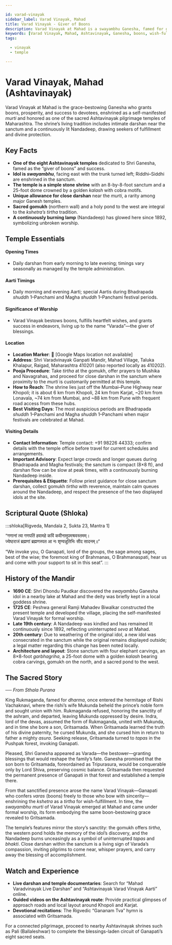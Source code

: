 ```yaml
---

id: varad-vinayak
sidebar_label: Varad Vinayak, Mahad
title: Varad Vinayak - Giver of Boons
description: Varad Vinayak at Mahad is a swayambhu Ganesha, famed for granting boons, prosperity, and success to devotees on the Ashtavinayak Yatra.
keywords: [Varad Vinayak, Mahad, Ashtavinayak, Ganesha, boons, wish-fulfillment, Nandadeep, Raigad]
tags:

  - vinayak
  - temple

---
```


# Varad Vinayak, Mahad (Ashtavinayak)

Varad Vinayak at Mahad is the grace-bestowing Ganesha who grants boons, prosperity, and success to devotees, enshrined as a self-manifested *murti* and honored as one of the sacred Ashtavinayak pilgrimage temples of Maharashtra. The shrine’s living tradition includes intimate darshan near the sanctum and a continuously lit Nandadeep, drawing seekers of fulfillment and divine protection.

## Key Facts

  * **One of the eight Ashtavinayak temples** dedicated to Shri Ganesha, famed as the “giver of boons” and success.
  * **Idol is *swayambhu***, facing east with the trunk turned left; Riddhi–Siddhi are enshrined in the sanctum.
  * **The temple is a simple stone shrine** with an 8-by-8-foot sanctum and a 25-foot dome crowned by a golden *kalash* with cobra motifs.
  * **Unique allowance for close darshan** near the *murti*, a rarity among major Ganesh temples.
  * **Sacred gomukh** (northern wall) and a holy pond to the west are integral to the *kshetra’s tirtha* tradition.
  * **A continuously burning lamp** (Nandadeep) has glowed here since 1892, symbolizing unbroken worship.

## Temple Essentials

#### Opening Times

  * Daily darshan from early morning to late evening; timings vary seasonally as managed by the temple administration.

#### Aarti Timings

  * Daily morning and evening Aarti; special Aartis during Bhadrapada *shuddh* 1–Panchami and Magha *shuddh* 1–Panchami festival periods.

#### Significance of Worship

  * Varad Vinayak bestows boons, fulfills heartfelt wishes, and grants success in endeavors, living up to the name “Varada”—the giver of blessings.

#### Location

  * **Location Marker**: 📍 [Google Maps location not available]
  * **Address**: Shri Varadvinayak Ganpati Mandir, Mahad Village, Taluka Khalapur, Raigad, Maharashtra 410201 (also reported locally as 410202).
  * **Pooja Procedure**: Take *tirtha* at the gomukh, offer prayers to Mushika and Navagrahas, and proceed for close darshan in the sanctum where proximity to the *murti* is customarily permitted at this temple.
  * **How to Reach**: The shrine lies just off the Mumbai–Pune Highway near Khopoli; it is about 6 km from Khopoli, 24 km from Karjat, \~20 km from Lonavala, \~74 km from Mumbai, and \~88 km from Pune with frequent road access from these hubs.
  * **Best Visiting Days**: The most auspicious periods are Bhadrapada *shuddh* 1–Panchami and Magha *shuddh* 1–Panchami when major festivals are celebrated at Mahad.

#### Visiting Details

  * **Contact Information**: Temple contact: +91 98226 44333; confirm details with the temple office before travel for current schedules and arrangements.
  * **Important Advisory**: Expect large crowds and longer queues during Bhadrapada and Magha festivals; the sanctum is compact (8×8 ft), and darshan flow can be slow at peak times, with a continuously burning Nandadeep inside.
  * **Prerequisites & Etiquette**: Follow priest guidance for close sanctum darshan, collect gomukh *tirtha* with reverence, maintain calm queues around the Nandadeep, and respect the presence of the two displayed idols at the site.

## Scriptural Quote (Shloka)

:::shloka[Rigveda, Mandala 2, Sukta 23, Mantra 1]

“गणानां त्वा गणपतिं हवामहे कविं कवीनामुपमश्रवस्तमम्। <br/>
ज्येष्ठराजं ब्रह्मणां ब्रह्मणस्पत आ नः शृण्वन्नूतिभिः सीद सादनम्॥”

“We invoke you, O Ganapati, lord of the groups, the sage among sages, best of the wise; the foremost king of Brahmanas, O Brahmanaspati, hear us and come with your support to sit in this seat”.
:::

## History of the Mandir

  * **1690 CE**: Shri Dhondu Paudkar discovered the *swayambhu* Ganesha idol in a nearby lake at Mahad and the deity was briefly kept in a local goddess shrine.
  * **1725 CE**: Peshwa general Ramji Mahadev Biwalkar constructed the present temple and developed the village, placing the self-manifested Varad Vinayak for formal worship.
  * **Late 19th century**: A Nandadeep was kindled and has remained lit continuously since 1892, reflecting uninterrupted *seva* at Mahad.
  * **20th century**: Due to weathering of the original idol, a new idol was consecrated in the sanctum while the original remains displayed outside; a legal matter regarding this change has been noted locally.
  * **Architecture and layout**: Stone sanctum with four elephant carvings, an 8×8-foot *garbhagriha*, a 25-foot dome with a golden *kalash* bearing cobra carvings, gomukh on the north, and a sacred pond to the west.

## The Sacred Story

*── From Sthala Purana*

King Rukmaganda, famed for *dharma*, once entered the hermitage of Rishi Vachaknavi, where the rishi’s wife Mukunda beheld the prince’s noble form and sought union with him. Rukmaganda refused, honoring the sanctity of the ashram, and departed, leaving Mukunda oppressed by desire. Indra, lord of the devas, assumed the form of Rukmaganda, united with Mukunda, and in time she bore a son, Gritsamada. When Gritsamada learned the truth of his divine paternity, he cursed Mukunda, and she cursed him in return to father a mighty *asura*. Seeking release, Gritsamada turned to *tapas* in the Pushpak forest, invoking Ganapati.

Pleased, Shri Ganesha appeared as Varada—the bestower—granting blessings that would reshape the family’s fate. Ganesha promised that the son born to Gritsamada, foreordained as Tripurasura, would be conquerable only by Lord Shiva, preserving cosmic balance. Gritsamada then requested the permanent presence of Ganapati in that forest and established a temple there.

From that sanctified presence arose the name Varad Vinayak—Ganapati who confers *varas* (boons) freely to those who bow with sincerity—enshrining the *kshetra* as a *tirtha* for wish-fulfillment. In time, the *swayambhu* *murti* of Varad Vinayak emerged at Mahad and came under formal worship, its form embodying the same boon-bestowing grace revealed to Gritsamada.

The temple’s features mirror the story’s sanctity: the gomukh offers *tirtha*, the western pond holds the memory of the idol’s discovery, and the Nandadeep burns unceasingly as a symbol of uninterrupted *tapas* and *bhakti*. Close darshan within the sanctum is a living sign of Varada’s compassion, inviting pilgrims to come near, whisper prayers, and carry away the blessing of accomplishment.

## Watch and Experience

  * **Live darshan and temple documentaries**: Search for “Mahad Varadvinayak Live Darshan” and “Ashtavinayak Varad Vinayak Aarti” online.
  * **Guided videos on the Ashtavinayak route**: Provide practical glimpses of approach roads and local layout around Khopoli and Karjat.
  * **Devotional recitations**: The Rigvedic “Gananam Tva” hymn is associated with Gritsamada.

For a connected pilgrimage, proceed to nearby Ashtavinayak shrines such as Pali (Ballaleshwar) to complete the blessings-laden circuit of Ganapati’s eight sacred seats.